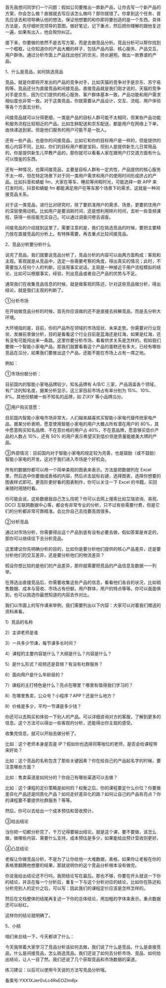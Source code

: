 首先我想问同学们一个问题：假如公司要推出一款新产品，让你去写一个新产品的方案，你会怎么做？直接就去写应该怎么做吗？那你就错了。你拿到这个任务，首先应该去和领导确认他的想法，保证他想要的和你即将要创造的是一个东西，具体方法是，先仔细听完领导的意图，做好笔记，记下重点，然后把你理解的跟他复述一遍，如果有出入，他会帮你纠正。

接下来，你要做的依然不是去写方案，而是去做竞品分析。竞品分析可以帮你找到一个框框，让你知道你的产品大概的样子，包括产品内容、核心服务、产品交互、用户群体。通过分析市面上产品找出他们的优劣，扬长避短。做出一款靠谱的产品。

1、什么是竞品，如何挑选竞品

竞品，就是你即将开发出的产品的竞争对手，比如天猫的竞争对手是京东、苏宁易购等。竞品还分为直接竞品和间接竞品，直接竞品就是我们刚才说的，天猫的竞争对手是京东，因为它们提供的核心服务、客户群体基本一致，产品功能和用户需求相似度也非常一致。对于这类竞品，你就需要从产品设计，交互、流程、用户体验等各个方面去分析。

间接竞品就可以分得更细，一类是产品的目标人群可能不太相同，但某些产品功能和服务流程比较相近的产品。比如生鲜配送和京东配送，都是用户在网络上下单，由快递送到家。但是他们服务的用户可能不是一批人。

还有一些产品，也是你的间接竞品，比如它和你的目标用户是一样的，但是提供的核心内容不同，比如，你们的目标用户都是宝妈，但别人是提供新生儿日常用品的，你是提供新生儿早教产品的，那你就可以看看人家在跟用户打交道方面有什么可以借鉴的东西。

还有一种情况，也算间接竞品，主要是目标人群有一定共性，产品提供的核心服务不太一样，但在特定场景下对于同一类用户需求和用户的使用时间形成挤占的产品。比如抖音和蜻蜓 fm，大家在等车、睡前等闲暇时光，可能选择一款 APP 来打发时间，抖音和蜻蜓 fm 都能满足用户在等车那个场景下的需求，这就是一种间接竞品关系。

对于这一类竞品，进行比对研究时，除了要抓准用户的需求、场景，更要抓住用户的深层使用动机。比如用户是要消耗时间，还是想利用碎片时间，去听一些音频课程，获得一些技能充实自己。可以通过调查问卷去调查。

间接竞品的介绍就到这里了。需要注意的是，我们在挑选竞品的时候，要把主要精力放在直接竞品的分析上。有特殊需要，再去重点比较间接竞品。

2、竞品分析要分析什么

说完了竞品，我们就要说竞品分析了，竞品分析的内容可以由两方面构成：客观和主观。客观就是从竞品中，选定一些需要考察的角度，得出真实的情况；此时，不需要加入任何个人的判断，应该用事实说话。主观是一种接近于用户流程模拟的结论，比如可以根据事实，经验，列出竞品或者自己产品的优势与不足。

通常我们在收集竞品信息的时候，就是做客观的陈述，针对这些竞品做分析，得出结论，就是我们主观的判断了。

①分析市场

在开始做竞品分析的时候，首先你应该做的还不是直接去拆解竞品，而是去分析大环境。

大环境指的是，目前，你的产品所在领域的市场现状、未来走势。你需要对行业现状、发展前景做分析，目的是看看这个行业目前是蓝海还是红海，如果是红海，还有没有可能闯出来一条路。这里你要分析市场，看看供求关系是怎样的。假如我们要做一个智能小家电产品，那我们就要看看这个产品的蛋糕还有多大，已经有哪些竞品在瓜分，如果我们要推出这个产品，还能不能在市场上占有一席之地。

例如：

①市场份额分析：

目前国内的智能小家电品牌较少，知名品牌有 A/B/C 三家，产品涵盖各个领域，有广泛的知名度，据某分析显示，这三家目前市场占有率分别为 15\%、10\%、8\%。其他份额被一些不知名的品牌，如 Z\\X\\Y 等小品牌瓜分。

②用户购买意愿：

目前国内智能小家电市场非常大，人们越来越喜欢买智能小家电代替传统家电产品，据某分析表明，愿意使用智能小家电的用户大概占所有潜在用户的 80\%，其中愿意购买知名品牌、不在意价格的用户占 40\%，不在意品牌，愿意够买低价产品的人数占 10\%，还有 50\% 的用户表示希望买到低价但是质量能媲美大牌的产品。

③外部情况：目前国内对于智能小家电的规定较为完善，也是鼓励（或不鼓励）智能小家电的开发。这对于我们进入市场是个好机会。

所有的数据你都可以用一个简单美观的图表来表示。方法是把数据列在 Excel 里，然后选中你要做成表格的内容，然后点击鼠标右键，选择图表，选择你想要的图表样式即可。更高阶更好看的图表制作，你可以关注一下 Excel 的书籍，买回来随时用随时看。

你可能会说，这些数据我自己怎么找呢？你可以去网上搜索比如艾瑞咨询、易观、DCCI 互联网数据中心等，都会有非常专业的分析，只不过有些需要付费，但是它们的分析都非常可靠精准。会比你自己去找要高效很多。

②分析竞品

通过对市场分析，你需要得出这个产品到底有没有必要去做，假如答案是肯定的，那你可以继续往下去分析竞品。

这里建议你先明确分析的目的，比如你是要分析他们提供的核心产品差异，还是要分析他们的交互差异，还是要分析他们的物流差异？

假设你想比较的是他们的产品差异，那你就需要把竞品的产品信息及数据一一列举。

在筛选出直接竞品后，你需要收集这些产品的信息，看看他们各自的状况，比如销售数据、成本与营收、市场占有份额，用户群体，用户的特点等等。你可以面面俱到，也可以挑选你最想知道的内容去作对比。

我们以市面上的写作课来举例，我们需要列出以下内容：大家可以对着我们赠送的资料来看。

1）竞品的名称

2）主讲老师是谁

3）一共多少节课，每节课多长时间？

4）课程的主要内容是什么？大纲是什么？内容是什么？

5）是什么形式？视频还是音频？有没有社群服务？

6）面向用户是什么年龄层的？

7）课程的主打特色是什么？亮点在哪里？哪里有值得我们学习的？

8）在哪里售卖，公众号？小程序？APP？还是什么地方？

9）价格是多少，平均一节课是多少钱？

你还可以去购买和体验一下别人的产品。可以详细咨询对方的客服，了解到更多的信息。这个方法可以得出一些客观的分析，还能得出你主观的感受。

收集完信息，就可以开始去做分析了。

比如：这个老师本身是否是 IP？假如你也选择同等咖位的老师，是否会给课程带来好处？

比如：这个竞品的名称包含了那些关键因素？你在给自己的产品起名字的时候，要注意哪些方面？

比如：售卖渠道是如何分的？你自己有哪些渠道可以去做？

比如：这个课程的定价策略是如何的？权衡之后，你的课程要定什么价位？你要做差异化产品还是同质化产品？如何走好差异化的路？如何让自己的产品有亮点？你的课程要不要提供社群服务？等等。

然后，你可以去给出一个成本预估和营收预计。

③给出结论

当你把一切都分析完了，千万记得要输出结论。就是这个课，要不要做，该怎么做，做哪些内容、需要什么支持，成本预估是多少，如果能给出预计营收则更好。

④凸显结论

老板让你做竞品分析，不是为了让你给他一大堆数据，表格，如果你让老板在你的表格里翻腾他想要的结果，那就说明你的这个竞品分析根本没有做完。

你说我给出结论还不行吗，我把结论写在最后。那也不够，你要在开头就说一下你的结论，并且在每一个分析后，重复一下与这个分析对应的结论，比如你在陈述和分析完别人的定价之后，可以写：因此我们的课程定价应该是怎样怎样的。

然后在文档整体的结尾再复述一下你的总体结论，用加粗的字体来表示。重点数据还可以标红。

这样你的结论就明确了。

5、小结

咱们来总结一下，今天都讲了什么：

今天我带着大家学习了竞品分析该如何去做，我们说了什么是竞品，什么是直接竞品，什么是间接竞品，怎么挑选竞品。我们还说了如何去分析市场、竞品、如何给出结论，让人一目了然。我们还说了几个获取竞品和市场数据的渠道。

练习建议：以后可以使用今天说的方法写竞品分析哦。

备案号:YXX1XJerGvLc4RxEOZIm6jx